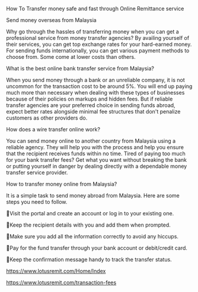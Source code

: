 How To Transfer money safe and fast through Online Remittance service


Send money overseas from Malaysia

Why go through the hassles of transferring money when you can get a professional service from money transfer agencies? By availing yourself of their services, you can get top exchange rates for your hard-earned money. For sending funds internationally, you can get various payment methods to choose from. Some come at lower costs than others.  

What is the best online bank transfer service from Malaysia? 

When you send money through a bank or an unreliable company, it is not uncommon for the transaction cost to be around 5%. You will end up paying much more than necessary when dealing with these types of businesses because of their policies on markups and hidden fees. But if reliable transfer agencies are your preferred choice in sending funds abroad, expect better rates alongside minimal fee structures that don't penalize customers as other providers do.  

How does a wire transfer online work? 

You can send money online to another country from Malaysia using a reliable agency. They will help you with the process and help you ensure that the recipient receives funds within no time. Tired of paying too much for your bank transfer fees? Get what you want without breaking the bank or putting yourself in danger by dealing directly with a dependable money transfer service provider.  

How to transfer money online from Malaysia? 

It is a simple task to send money abroad from Malaysia. Here are some steps you need to follow.  

Visit the portal and create an account or log in to your existing one. 

Keep the recipient details with you and add them when prompted. 

Make sure you add all the information correctly to avoid any hiccups. 

Pay for the fund transfer through your bank account or debit/credit card. 

Keep the confirmation message handy to track the transfer status.

https://www.lotusremit.com/Home/Index

https://www.lotusremit.com/transaction-fees
